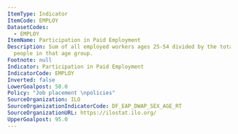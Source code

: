 ```yaml
---
ItemType: Indicator
ItemCode: EMPLOY
DatasetCodes:
  - EMPLOY
ItemName: Participation in Paid Employment
Description: Sum of all employed workers ages 25-54 divided by the total number of
  people in that age group.
Footnote: null
Indicator: Participation in Paid Employment
IndicatorCode: EMPLOY
Inverted: false
LowerGoalpost: 50.0
Policy: "Job placement \npolicies"
SourceOrganization: ILO
SourceOrganizationIndicatorCode: DF_EAP_DWAP_SEX_AGE_RT
SourceOrganizationURL: https://ilostat.ilo.org/
UpperGoalpost: 95.0
---
```


